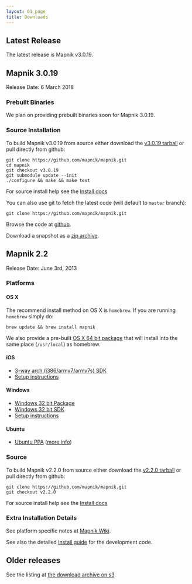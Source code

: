 ```yaml
---
layout: 01_page
title: Downloads
---
```


## Latest Release

The latest release is Mapnik v3.0.19.

## Mapnik 3.0.19

Release Date: 6 March 2018

### Prebuilt Binaries

We plan on providing prebuilt binaries soon for Mapnik 3.0.19.

### Source Installation

To build Mapnik v3.0.19 from source either download the [v3.0.19 tarball](https://github.com/mapnik/mapnik/releases/download/v3.0.19/mapnik-v3.0.19.tar.bz2) or pull directly from github:

    git clone https://github.com/mapnik/mapnik.git
    cd mapnik
    git checkout v3.0.19
    git submodule update --init
    ./configure && make && make test

For source install help see the [Install docs](https://github.com/mapnik/mapnik/blob/v3.0.19/INSTALL.md)

You can also use git to fetch the latest code (will default to `master` branch):

    git clone https://github.com/mapnik/mapnik.git

Browse the code at [github](https://github.com/mapnik/mapnik).

Download a snapshot as a [zip archive](https://github.com/mapnik/mapnik/archive/master.zip).


## Mapnik 2.2

Release Date: June 3rd, 2013

### Platforms

#### OS X

The recommend install method on OS X is `homebrew`. If you are running `homebrew` simply do:

    brew update && brew install mapnik

We also provide a pre-built [OS X 64 bit package](http://mapnik.s3.amazonaws.com/dist/v2.2.0/mapnik-osx-v2.2.0.dmg) that will install into the same place (`/usr/local`) as homebrew.

#### iOS

 * [3-way arch (i386/armv7/armv7s) SDK](http://mapnik.s3.amazonaws.com/dist/v2.2.0/mapnik-ios-v2.2.0.tar.bz2)
 * [Setup instructions](https://gist.github.com/springmeyer/5710531)

#### Windows

 * [Windows 32 bit Package](http://mapnik.s3.amazonaws.com/dist/v2.2.0/mapnik-win-v2.2.0.zip)
 * [Windows 32 bit SDK](http://mapnik.s3.amazonaws.com/dist/v2.2.0/mapnik-win-sdk-v2.2.0.zip)
 * [Setup instructions](https://gist.github.com/springmeyer/5651701)

#### Ubuntu

 * [Ubuntu PPA](https://launchpad.net/~mapnik/+archive/v2.2.0) ([more info](https://github.com/mapnik/mapnik/wiki/UbuntuInstallation))

### Source

To build Mapnik v2.2.0 from source either download the [v2.2.0 tarball](http://mapnik.s3.amazonaws.com/dist/v2.2.0/mapnik-v2.2.0.tar.bz2) or pull directly from github:

    git clone https://github.com/mapnik/mapnik.git
    git checkout v2.2.0

For source install help see the [Install docs](https://github.com/mapnik/mapnik/blob/v2.2.0/INSTALL.md)

###  Extra Installation Details

See platform specific notes at [Mapnik Wiki](https://github.com/mapnik/mapnik/wiki/Mapnik-Installation).

See also the detailed [Install guide](https://github.com/mapnik/mapnik/blob/master/INSTALL.md) for the development code.

##  Older releases

See the listing at [the download archive on s3](http://mapnik.s3.amazonaws.com/index.html?path=dist/).
